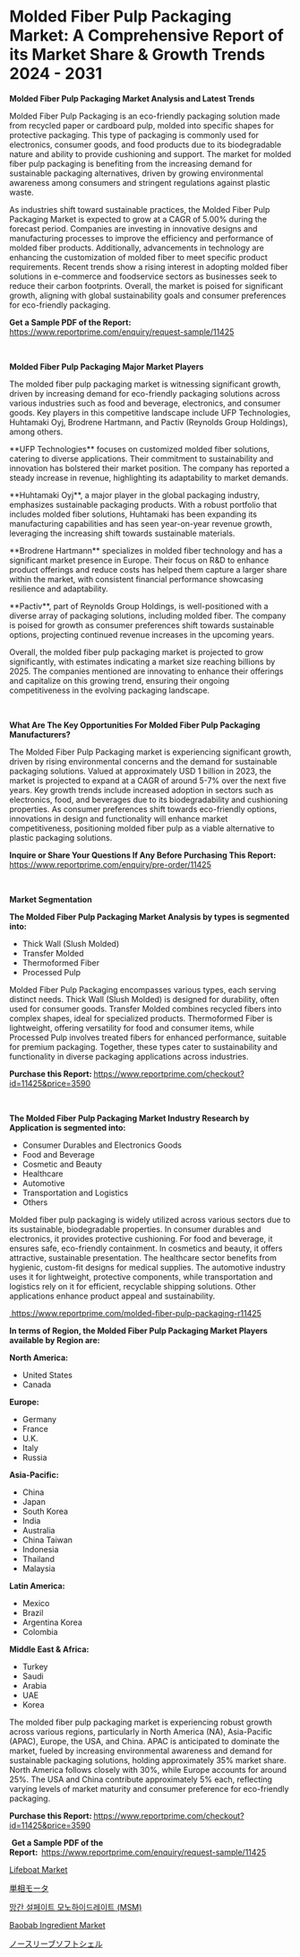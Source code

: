 <p><h1>Molded Fiber Pulp Packaging Market: A Comprehensive Report of its Market Share & Growth Trends 2024 - 2031</h1></p><p><strong>Molded Fiber Pulp Packaging Market Analysis and Latest Trends</strong></p>
<p><p>Molded Fiber Pulp Packaging is an eco-friendly packaging solution made from recycled paper or cardboard pulp, molded into specific shapes for protective packaging. This type of packaging is commonly used for electronics, consumer goods, and food products due to its biodegradable nature and ability to provide cushioning and support. The market for molded fiber pulp packaging is benefiting from the increasing demand for sustainable packaging alternatives, driven by growing environmental awareness among consumers and stringent regulations against plastic waste.</p><p>As industries shift toward sustainable practices, the Molded Fiber Pulp Packaging Market is expected to grow at a CAGR of 5.00% during the forecast period. Companies are investing in innovative designs and manufacturing processes to improve the efficiency and performance of molded fiber products. Additionally, advancements in technology are enhancing the customization of molded fiber to meet specific product requirements. Recent trends show a rising interest in adopting molded fiber solutions in e-commerce and foodservice sectors as businesses seek to reduce their carbon footprints. Overall, the market is poised for significant growth, aligning with global sustainability goals and consumer preferences for eco-friendly packaging.</p></p>
<p><strong>Get a Sample PDF of the Report:&nbsp;</strong> <a href="https://www.reportprime.com/enquiry/request-sample/11425">https://www.reportprime.com/enquiry/request-sample/11425</a></p>
<p>&nbsp;</p>
<p><strong>Molded Fiber Pulp Packaging Major Market Players</strong></p>
<p><p>The molded fiber pulp packaging market is witnessing significant growth, driven by increasing demand for eco-friendly packaging solutions across various industries such as food and beverage, electronics, and consumer goods. Key players in this competitive landscape include UFP Technologies, Huhtamaki Oyj, Brodrene Hartmann, and Pactiv (Reynolds Group Holdings), among others.</p><p>**UFP Technologies** focuses on customized molded fiber solutions, catering to diverse applications. Their commitment to sustainability and innovation has bolstered their market position. The company has reported a steady increase in revenue, highlighting its adaptability to market demands.</p><p>**Huhtamaki Oyj**, a major player in the global packaging industry, emphasizes sustainable packaging products. With a robust portfolio that includes molded fiber solutions, Huhtamaki has been expanding its manufacturing capabilities and has seen year-on-year revenue growth, leveraging the increasing shift towards sustainable materials.</p><p>**Brodrene Hartmann** specializes in molded fiber technology and has a significant market presence in Europe. Their focus on R&D to enhance product offerings and reduce costs has helped them capture a larger share within the market, with consistent financial performance showcasing resilience and adaptability.</p><p>**Pactiv**, part of Reynolds Group Holdings, is well-positioned with a diverse array of packaging solutions, including molded fiber. The company is poised for growth as consumer preferences shift towards sustainable options, projecting continued revenue increases in the upcoming years.</p><p>Overall, the molded fiber pulp packaging market is projected to grow significantly, with estimates indicating a market size reaching billions by 2025. The companies mentioned are innovating to enhance their offerings and capitalize on this growing trend, ensuring their ongoing competitiveness in the evolving packaging landscape.</p></p>
<p>&nbsp;</p>
<p><strong>What Are The Key Opportunities For Molded Fiber Pulp Packaging Manufacturers?</strong></p>
<p><p>The Molded Fiber Pulp Packaging market is experiencing significant growth, driven by rising environmental concerns and the demand for sustainable packaging solutions. Valued at approximately USD 1 billion in 2023, the market is projected to expand at a CAGR of around 5-7% over the next five years. Key growth trends include increased adoption in sectors such as electronics, food, and beverages due to its biodegradability and cushioning properties. As consumer preferences shift towards eco-friendly options, innovations in design and functionality will enhance market competitiveness, positioning molded fiber pulp as a viable alternative to plastic packaging solutions.</p></p>
<p><strong>Inquire or Share Your Questions If Any Before Purchasing This Report:</strong> <a href="https://www.reportprime.com/enquiry/pre-order/11425">https://www.reportprime.com/enquiry/pre-order/11425</a></p>
<p>&nbsp;</p>
<p><strong>Market Segmentation</strong></p>
<p><strong>The Molded Fiber Pulp Packaging Market Analysis by types is segmented into:</strong></p>
<p><ul><li>Thick Wall (Slush Molded)</li><li>Transfer Molded</li><li>Thermoformed Fiber</li><li>Processed Pulp</li></ul></p>
<p><p>Molded Fiber Pulp Packaging encompasses various types, each serving distinct needs. Thick Wall (Slush Molded) is designed for durability, often used for consumer goods. Transfer Molded combines recycled fibers into complex shapes, ideal for specialized products. Thermoformed Fiber is lightweight, offering versatility for food and consumer items, while Processed Pulp involves treated fibers for enhanced performance, suitable for premium packaging. Together, these types cater to sustainability and functionality in diverse packaging applications across industries.</p></p>
<p><strong>Purchase this Report:&nbsp;</strong><a href="https://www.reportprime.com/checkout?id=11425&price=3590">https://www.reportprime.com/checkout?id=11425&price=3590</a></p>
<p>&nbsp;</p>
<p><strong>The Molded Fiber Pulp Packaging Market Industry Research by Application is segmented into:</strong></p>
<p><ul><li>Consumer Durables and Electronics Goods</li><li>Food and Beverage</li><li>Cosmetic and Beauty</li><li>Healthcare</li><li>Automotive</li><li>Transportation and Logistics</li><li>Others</li></ul></p>
<p><p>Molded fiber pulp packaging is widely utilized across various sectors due to its sustainable, biodegradable properties. In consumer durables and electronics, it provides protective cushioning. For food and beverage, it ensures safe, eco-friendly containment. In cosmetics and beauty, it offers attractive, sustainable presentation. The healthcare sector benefits from hygienic, custom-fit designs for medical supplies. The automotive industry uses it for lightweight, protective components, while transportation and logistics rely on it for efficient, recyclable shipping solutions. Other applications enhance product appeal and sustainability.</p></p>
<p><a href="https://www.reportprime.com/molded-fiber-pulp-packaging-r11425">&nbsp;https://www.reportprime.com/molded-fiber-pulp-packaging-r11425</a></p>
<p><strong>In terms of Region, the Molded Fiber Pulp Packaging Market Players available by Region are:</strong></p>
<p>
    <p> <strong> North America: </strong>
        <ul>
            <li>United States</li>
            <li>Canada</li>
        </ul>
        </p> 
    <p> <strong> Europe: </strong>
        <ul>
            <li>Germany</li>
            <li>France</li>
            <li>U.K.</li>
            <li>Italy</li>
            <li>Russia</li>
        </ul>
        </p> 
    <p> <strong> Asia-Pacific: </strong>
        <ul>
            <li>China</li>
            <li>Japan</li>
            <li>South Korea</li>
            <li>India</li>
            <li>Australia</li>
            <li>China Taiwan</li>
            <li>Indonesia</li>
            <li>Thailand</li>
            <li>Malaysia</li>
        </ul>
        </p> 
    <p> <strong> Latin America: </strong>
        <ul>
            <li>Mexico</li>
            <li>Brazil</li>
            <li>Argentina Korea</li>
            <li>Colombia</li>
        </ul>
        </p> 
    <p> <strong> Middle East & Africa: </strong>
        <ul>
            <li>Turkey</li>
            <li>Saudi</li>
            <li>Arabia</li>
            <li>UAE</li>
            <li>Korea</li>
        </ul>
    </p>
    </p>
<p><p>The molded fiber pulp packaging market is experiencing robust growth across various regions, particularly in North America (NA), Asia-Pacific (APAC), Europe, the USA, and China. APAC is anticipated to dominate the market, fueled by increasing environmental awareness and demand for sustainable packaging solutions, holding approximately 35% market share. North America follows closely with 30%, while Europe accounts for around 25%. The USA and China contribute approximately 5% each, reflecting varying levels of market maturity and consumer preference for eco-friendly packaging.</p></p>
<p><strong>Purchase this Report: </strong><a href="https://www.reportprime.com/checkout?id=11425&price=3590">https://www.reportprime.com/checkout?id=11425&price=3590</a></p>
<p>&nbsp;<strong>Get a Sample PDF of the Report:&nbsp;&nbsp;</strong><a href="https://www.reportprime.com/enquiry/request-sample/11425">https://www.reportprime.com/enquiry/request-sample/11425</a></p>
<p><strong></strong></p>
<p><p><a href="https://issuu.com/reportprime-2/docs/lifeboat-market-size-2030.pptx_d5c85946726d20">Lifeboat Market</a></p><p><a href="https://medium.com/@jamiebertrgnaum3545/single-phase-motors-market-%E3%81%AE%E3%82%B0%E3%83%AD%E3%83%BC%E3%83%90%E3%83%AB%E5%B8%82%E5%A0%B4%E6%A6%82%E8%A6%81%E3%81%AF-%E4%B8%96%E7%95%8C%E3%81%8A%E3%82%88%E3%81%B3%E4%B8%BB%E8%A6%81%E5%B8%82%E5%A0%B4%E3%81%AB%E3%81%8A%E3%81%91%E3%82%8B%E6%A5%AD%E7%95%8C%E3%81%AB%E5%BD%B1%E9%9F%BF%E3%82%92%E4%B8%8E%E3%81%88%E3%82%8B%E4%B8%BB%E8%A6%81%E3%81%AA%E3%83%88%E3%83%AC%E3%83%B3%E3%83%89%E3%81%AB%E3%81%A4%E3%81%84%E3%81%A6-%E7%8B%AC%E8%87%AA%E3%81%AE%E8%A6%96%E7%82%B9%E3%82%92%E6%8F%90%E4%BE%9B%E3%81%97%E3%81%BE%E3%81%99-2ac998e814d9">単相モータ</a></p><p><a href="https://medium.com/@waynewood21/%EB%A7%9D%EA%B0%84-%ED%99%A9%EC%82%B0-%EC%9D%BC%EC%88%98%ED%99%94%EB%AC%BC-msm-%EC%8B%9C%EC%9E%A5%EC%9D%98-%EC%8B%A0%ED%9D%A5-%EB%8F%99%ED%96%A5%EA%B3%BC-2024%EB%85%84%EB%B6%80%ED%84%B0-2031%EB%85%84%EA%B9%8C%EC%A7%80%EC%9D%98-%EB%AF%B8%EB%9E%98-%EC%A0%84%EB%A7%9D-e434ed07e694">망간 설페이트 모노하이드레이트 (MSM)</a></p><p><a href="https://medium.com/@alaasultan2024/the-global-baobab-ingredient-market-is-a-dynamic-and-growing-industry-7db29ce94f61">Baobab Ingredient Market</a></p><p><a href="https://medium.com/@jamiebertrgnaum3545/sleeveless-softshell-market-%E3%81%AE%E3%82%B0%E3%83%AD%E3%83%BC%E3%83%90%E3%83%AB%E5%B8%82%E5%A0%B4%E6%A6%82%E8%A6%81%E3%81%AF-%E4%B8%96%E7%95%8C%E3%81%8A%E3%82%88%E3%81%B3%E4%B8%BB%E8%A6%81%E5%B8%82%E5%A0%B4%E3%81%AB%E3%81%8A%E3%81%91%E3%82%8B%E6%A5%AD%E7%95%8C%E3%81%AB%E5%BD%B1%E9%9F%BF%E3%82%92%E4%B8%8E%E3%81%88%E3%82%8B%E4%B8%BB%E8%A6%81%E3%81%AA%E3%83%88%E3%83%AC%E3%83%B3%E3%83%89%E3%81%AB%E3%81%A4%E3%81%84%E3%81%A6-%E7%8B%AC%E8%87%AA%E3%81%AE%E8%A6%96%E7%82%B9%E3%82%92%E6%8F%90%E4%BE%9B%E3%81%97%E3%81%BE%E3%81%99-1abe4de78793">ノースリーブソフトシェル</a></p></p>